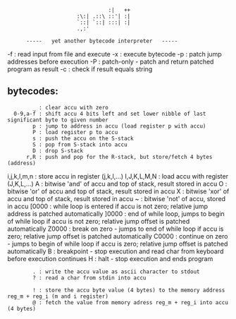   
                                    :|   ++     
                          :\:| .::\ ::'| :|     
                          `::| `::| :::| :|     
                          .,:'                  
   
          -----   yet another bytecode interpreter   -----
  
  
  -f <file>     : read input from file and execute
  -x <bytecode> : execute bytecode
  -p            : patch jump addresses before execution
  -P            : patch-only - patch and return patched program as result
  -c <string>   : check if result equals string
  
  bytecodes:
  ----------
            _ : clear accu with zero 
      0-9,a-f : shift accu 4 bits left and set lower nibble of last significant byte to given number
            p : jump to address in accu (load register p with accu)
            P : load register p to accu 
            s : push the accu on the S-stack 
            S : pop from S-stack into accu 
            D : drop S-stack 
          r,R : push and pop for the R-stack, but store/fetch 4 bytes (address) 
  i,j,k,l,m,n : store accu in register (j,k,l,...) 
  I,J,K,L,M,N : load accu with register (J,K,L,...) 
            A : bitwise 'and' of accu and top of stack, result stored in accu
            O : bitwise 'or' of accu and top of stack, result stored in accu
            X : bitwise 'xor' of accu and top of stack, result stored in accu
            ~ : bitwise 'not' of accu, stored in accu
        [0000 : while loop is entered if accu is not zero; 
                relative jump address is patched automatically
        ]0000 : end of while loop, jumps to begin of while loop if accu is not zero; 
                relative jump offset is patched automatically
        Z0000 : break on zero - jumps to end of while loop if accu is zero;
                relative jump offset is patched automatically
        C0000 : continue on zero - jumps to begin of while loop if accu is zero;
                relative jump offset is patched automatically
            B : breakpoint - stop execution and read char from keyboard before execution continues 
            H : halt - stop execution and ends program
  
            . : write the accu value as ascii character to stdout
            ? : read a char from stdin into accu
  
            ! : store the accu byte value (4 bytes) to the memory address reg_m + reg_i (m and i register)
            @ : fetch the value from memory adress reg_m + reg_i into accu (4 bytes)




